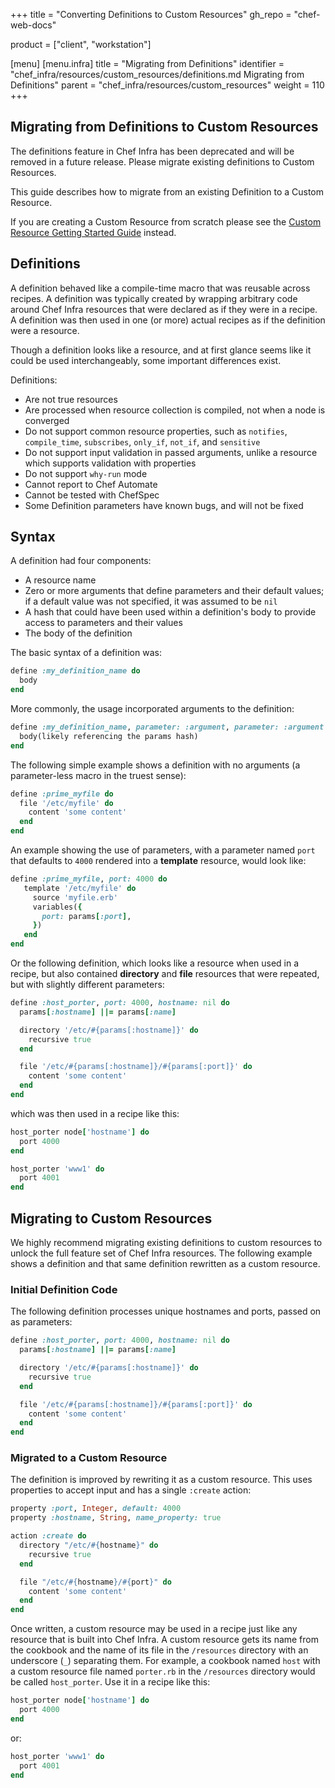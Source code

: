 +++
title = "Converting Definitions to Custom Resources"
gh_repo = "chef-web-docs"

product = ["client", "workstation"]

[menu]
  [menu.infra]
    title = "Migrating from Definitions"
    identifier = "chef_infra/resources/custom_resources/definitions.md Migrating from Definitions"
    parent = "chef_infra/resources/custom_resources"
    weight = 110
+++

## Migrating from Definitions to Custom Resources

The definitions feature in Chef Infra has been deprecated and will be removed in a future release. Please migrate existing definitions to Custom Resources.

This guide describes how to migrate from an existing Definition to a Custom Resource.

If you are creating a Custom Resource from scratch please see the [Custom Resource Getting Started Guide](getting-started.md) instead.

## Definitions

A definition behaved like a compile-time macro that was reusable across recipes. A definition was typically created by wrapping arbitrary code around Chef Infra resources that were declared as if they were in a recipe. A definition was then used in one (or more) actual recipes as if the definition were a resource.

Though a definition looks like a resource, and at first glance seems like it could be used interchangeably, some important differences exist.

Definitions:

- Are not true resources
- Are processed when resource collection is compiled, not when a node
  is converged
- Do not support common resource properties, such as `notifies`, `compile_time`,
  `subscribes`, `only_if`, `not_if`, and `sensitive`
- Do not support input validation in passed arguments, unlike a
  resource which supports validation with properties
- Do not support `why-run` mode
- Cannot report to Chef Automate
- Cannot be tested with ChefSpec
- Some Definition parameters have known bugs, and will not be fixed

## Syntax

A definition had four components:

- A resource name
- Zero or more arguments that define parameters and their default values;
  if a default value was not specified, it was assumed to be `nil`
- A hash that could have been used within a definition's body to
  provide access to parameters and their values
- The body of the definition

The basic syntax of a definition was:

```ruby
define :my_definition_name do
  body
end
```

More commonly, the usage incorporated arguments to the definition:

```ruby
define :my_definition_name, parameter: :argument, parameter: :argument do
  body(likely referencing the params hash)
end
```

The following simple example shows a definition with no arguments (a parameter-less macro in the truest sense):

```ruby
define :prime_myfile do
  file '/etc/myfile' do
    content 'some content'
  end
end
```

An example showing the use of parameters, with a parameter named `port` that defaults to `4000` rendered into a **template** resource, would look like:

```ruby
define :prime_myfile, port: 4000 do
   template '/etc/myfile' do
     source 'myfile.erb'
     variables({
       port: params[:port],
     })
   end
end
```

Or the following definition, which looks like a resource when used in a recipe, but also contained **directory** and **file** resources that were repeated, but with slightly different parameters:

```ruby
define :host_porter, port: 4000, hostname: nil do
  params[:hostname] ||= params[:name]

  directory '/etc/#{params[:hostname]}' do
    recursive true
  end

  file '/etc/#{params[:hostname]}/#{params[:port]}' do
    content 'some content'
  end
end
```

which was then used in a recipe like this:

```ruby
host_porter node['hostname'] do
  port 4000
end

host_porter 'www1' do
  port 4001
end
```

## Migrating to Custom Resources

We highly recommend migrating existing definitions to custom resources to unlock the full feature set of Chef Infra resources. The following example shows a definition and that same definition rewritten as a custom resource.

### Initial Definition Code

The following definition processes unique hostnames and ports, passed on as parameters:

```ruby
define :host_porter, port: 4000, hostname: nil do
  params[:hostname] ||= params[:name]

  directory '/etc/#{params[:hostname]}' do
    recursive true
  end

  file '/etc/#{params[:hostname]}/#{params[:port]}' do
    content 'some content'
  end
end
```

### Migrated to a Custom Resource

The definition is improved by rewriting it as a custom resource. This uses properties to accept input and has a single `:create` action:

```ruby
property :port, Integer, default: 4000
property :hostname, String, name_property: true

action :create do
  directory "/etc/#{hostname}" do
    recursive true
  end

  file "/etc/#{hostname}/#{port}" do
    content 'some content'
  end
end
```

Once written, a custom resource may be used in a recipe just like any resource that is built into Chef Infra. A custom resource gets its name from the cookbook and the name of its file in the `/resources` directory with an underscore (`_`) separating them. For example, a cookbook named `host` with a custom resource file named `porter.rb` in the `/resources` directory would be called `host_porter`. Use it in a recipe like this:

```ruby
host_porter node['hostname'] do
  port 4000
end
```

or:

```ruby
host_porter 'www1' do
  port 4001
end
```

